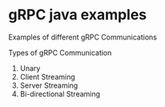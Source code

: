 # gRPC java examples

Examples of different gRPC Communications

Types of gRPC Communication

1. Unary
2. Client Streaming
3. Server Streaming
4. Bi-directional Streaming 
